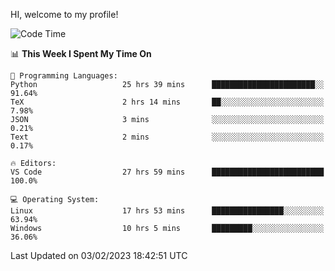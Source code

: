 HI, welcome to my profile!
<!--START_SECTION:waka-->
![Code Time](http://img.shields.io/badge/Code%20Time-447%20hrs%2026%20mins-blue)

📊 **This Week I Spent My Time On** 

```text
💬 Programming Languages: 
Python                   25 hrs 39 mins      ███████████████████████░░   91.64% 
TeX                      2 hrs 14 mins       ██░░░░░░░░░░░░░░░░░░░░░░░   7.98% 
JSON                     3 mins              ░░░░░░░░░░░░░░░░░░░░░░░░░   0.21% 
Text                     2 mins              ░░░░░░░░░░░░░░░░░░░░░░░░░   0.17%

🔥 Editors: 
VS Code                  27 hrs 59 mins      █████████████████████████   100.0%

💻 Operating System: 
Linux                    17 hrs 53 mins      ████████████████░░░░░░░░░   63.94% 
Windows                  10 hrs 5 mins       █████████░░░░░░░░░░░░░░░░   36.06%

```


 Last Updated on 03/02/2023 18:42:51 UTC
<!--END_SECTION:waka-->
